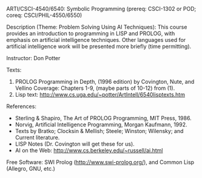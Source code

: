 ARTI/CSCI-4540/6540: Symbolic Programming 
(prereq: CSCI-1302 or POD; coreq: CSCI/PHIL-4550/6550) 
 
Description (Theme: Problem Solving Using AI Techniques):
This course provides an introduction to programming in LISP and PROLOG, with emphasis on 
artificial intelligence techniques. Other languages used for artificial intelligence work will be 
presented more briefly (time permitting). 
 
Instructor: Don Potter 

Texts: 
1) PROLOG Programming in Depth, (1996 edition) by Covington, Nute, and Vellino 
Coverage: Chapters 1-9, (maybe parts of 10-12) from (1).
2) Lisp text: http://www.cs.uga.edu/~potter/ArtIntell/6540lisptexts.htm 
 
References: 
+ Sterling & Shapiro, The Art of PROLOG Programming, MIT Press, 1986. 
+ Norvig, Artificial Intelligence Programming, Morgan Kaufmann, 1992. 
+ Texts by Bratko; Clocksin & Mellish; Steele; Winston; Wilensky; and Current literature. 
+ LISP Notes (Dr. Covington will get these for us). 
+ AI on the Web: http://www.cs.berkeley.edu/~russell/ai.html 
 
Free Software: 
SWI Prolog (http://www.swi-prolog.org/), and Common Lisp (Allegro, GNU, etc.)

